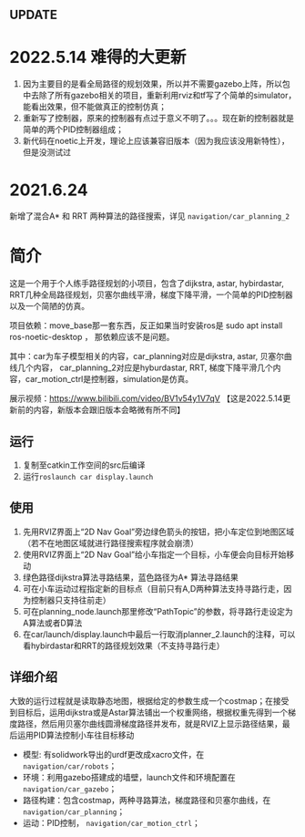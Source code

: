 ## UPDATE

# 2022.5.14 难得的大更新

1. 因为主要目的是看全局路径的规划效果，所以并不需要gazebo上阵，所以包中去除了所有gazebo相关的项目，重新利用rviz和tf写了个简单的simulator，能看出效果，但不能做真正的控制仿真；
2. 重新写了控制器，原来的控制器有点过于意义不明了。。。现在新的控制器就是简单的两个PID控制器组成；
3. 新代码在noetic上开发，理论上应该兼容旧版本（因为我应该没用新特性），但是没测试过

# 2021.6.24

新增了混合A* 和 RRT 两种算法的路径搜索，详见 `navigation/car_planning_2`


# 简介
这是一个用于个人练手路径规划的小项目，包含了dijkstra, astar, hybirdastar, RRT几种全局路径规划，贝塞尔曲线平滑，梯度下降平滑，一个简单的PID控制器以及一个简陋的仿真。

项目依赖：move_base那一套东西，反正如果当时安装ros是 sudo apt install ros-noetic-desktop ， 那依赖应该不是问题。

其中：car为车子模型相关的内容，car_planning对应是dijkstra, astar, 贝塞尔曲线几个内容， car_planning_2对应是hyburdastar, RRT, 梯度下降平滑几个内容，car_motion_ctrl是控制器，simulation是仿真。

展示视频：<https://www.bilibili.com/video/BV1v54y1V7qV>  【这是2022.5.14更新前的内容，新版本会跟旧版本会略微有所不同】



## 运行
1. 复制至catkin工作空间的src后编译
2. 运行`roslaunch car display.launch`

## 使用
1. 先用RVIZ界面上“2D Nav Goal”旁边绿色箭头的按钮，把小车定位到地图区域（若不在地图区域就进行路径搜索程序就会崩溃）
2. 使用RVIZ界面上“2D Nav Goal”给小车指定一个目标，小车便会向目标开始移动
3. 绿色路径dijkstra算法寻路结果，蓝色路径为A* 算法寻路结果
4. 可在小车运动过程指定新的目标点（目前只有A,D两种算法支持寻路行走，因为控制器只支持往前走）
5. 可在planning_node.launch那里修改“PathTopic”的参数，将寻路行走设定为A算法或者D算法
6. 在car/launch/display.launch中最后一行取消planner_2.launch的注释，可以看hybirdastar和RRT的路径规划效果（不支持寻路行走）
## 详细介绍
大致的运行过程就是读取静态地图，根据给定的参数生成一个costmap；在接受到目标后，运用dijkstra或是Astar算法铺出一个权重网络，根据权重先得到一个梯度路径，然后用贝塞尔曲线圆滑梯度路径并发布，就是RVIZ上显示路径结果，最后运用PID算法控制小车往目标移动
* 模型: 有solidwork导出的urdf更改成xacro文件，在 `navigation/car/robots`；
* 环境：利用gazebo搭建成的墙壁，launch文件和环境配置在 `navigation/car_gazebo`；
* 路径构建：包含costmap，两种寻路算法，梯度路径和贝塞尔曲线，在 `navigation/car_planning`；
* 运动：PID控制， `navigation/car_motion_ctrl`；
